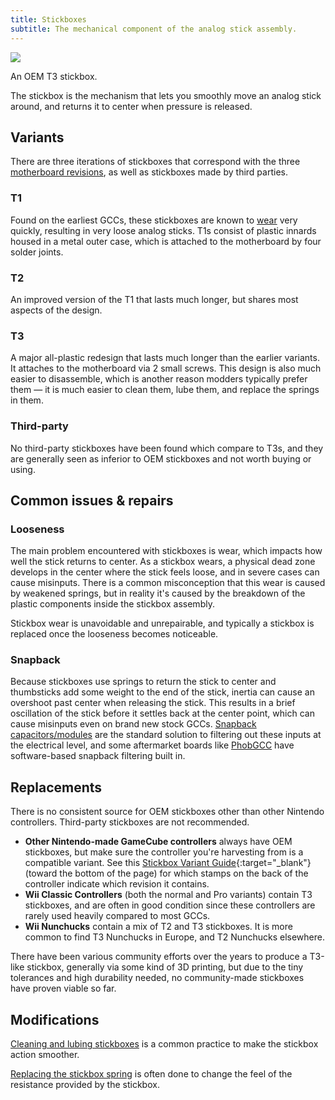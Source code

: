 ```yaml
---
title: Stickboxes
subtitle: The mechanical component of the analog stick assembly.
---
```


<aside>
  <a href="./images/t3-stickbox.jpg">
    <img src="./images/t3-stickbox-thumb.jpg">
  </a>
  <p>An OEM T3 stickbox.</p>
</aside>

The stickbox is the mechanism that lets you smoothly move an analog stick around, and returns it to center when pressure is released.

## Variants

There are three iterations of stickboxes that correspond with the three [motherboard revisions](/compendium/boards#oem-variants), as well as stickboxes made by third parties.

### T1

Found on the earliest GCCs, these stickboxes are known to [wear](#common-issues) very quickly, resulting in very loose analog sticks. T1s consist of plastic innards housed in a metal outer case, which is attached to the motherboard by four solder joints.

### T2

An improved version of the T1 that lasts much longer, but shares most aspects of the design.

### T3

A major all-plastic redesign that lasts much longer than the earlier variants. It attaches to the motherboard via 2 small screws. This design is also much easier to disassemble, which is another reason modders typically prefer them — it is much easier to clean them, lube them, and replace the springs in them.

### Third-party

No third-party stickboxes have been found which compare to T3s, and they are generally seen as inferior to OEM stickboxes and not worth buying or using.

## Common issues & repairs

### Looseness

The main problem encountered with stickboxes is wear, which impacts how well the stick returns to center. As a stickbox wears, a physical dead zone develops in the center where the stick feels loose, and in severe cases can cause misinputs. There is a common misconception that this wear is caused by weakened springs, but in reality it's caused by the breakdown of the plastic components inside the stickbox assembly.

Stickbox wear is unavoidable and unrepairable, and typically a stickbox is replaced once the looseness becomes noticeable.

### Snapback

Because stickboxes use springs to return the stick to center and thumbsticks add some weight to the end of the stick, inertia can cause an overshoot past center when releasing the stick. This results in a brief oscillation of the stick before it settles back at the center point, which can cause misinputs even on brand new stock GCCs. [Snapback capacitors/modules](/compendium/sticks/mods/snapback) are the standard solution to filtering out these inputs at the electrical level, and some aftermarket boards like [PhobGCC](/compendium/boards#phobgcc) have software-based snapback filtering built in.

## Replacements

There is no consistent source for OEM stickboxes other than other Nintendo controllers. Third-party stickboxes are not recommended.

- **Other Nintendo-made GameCube controllers** always have OEM stickboxes, but make sure the controller you're harvesting from is a compatible variant. See this [Stickbox Variant Guide](https://gccontrollerlibrary.com/guides/){:target="\_blank"} (toward the bottom of the page) for which stamps on the back of the controller indicate which revision it contains.
- **Wii Classic Controllers** (both the normal and Pro variants) contain T3 stickboxes, and are often in good condition since these controllers are rarely used heavily compared to most GCCs.
- **Wii Nunchucks** contain a mix of T2 and T3 stickboxes. It is more common to find T3 Nunchucks in Europe, and T2 Nunchucks elsewhere.

There have been various community efforts over the years to produce a T3-like stickbox, generally via some kind of 3D printing, but due to the tiny tolerances and high durability needed, no community-made stickboxes have proven viable so far.

## Modifications

[Cleaning and lubing stickboxes](/compendium/sticks/mods/lubing) is a common practice to make the stickbox action smoother.

[Replacing the stickbox spring](/compendium/sticks/mods/springs) is often done to change the feel of the resistance provided by the stickbox.

